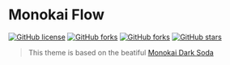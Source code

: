# Monokai Flow

[![GitHub license](https://img.shields.io/github/license/hidjou/vs-code-theme-monokai-flow)](https://img.shields.io/github/license/hidjou/vs-code-theme-monokai-flow)
[![GitHub forks](https://img.shields.io/github/issues/hidjou/vs-code-theme-monokai-flow)](https://github.com/hidjou/vs-code-theme-monokai-flow/issues)
[![GitHub forks](https://img.shields.io/github/forks/hidjou/vs-code-theme-monokai-flow)](https://github.com/hidjou/vs-code-theme-monokai-flow/fork)
[![GitHub stars](https://img.shields.io/github/stars/hidjou/vs-code-theme-monokai-flow)](https://github.com/hidjou/vs-code-theme-monokai-flow/stargazers)

> This theme is based on the beatiful [Monokai Dark Soda](https://github.com/AdamCaviness/vs-code-theme-monokai-dark-soda)
